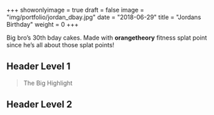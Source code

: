 +++
showonlyimage = true
draft = false
image = "img/portfolio/jordan_dbay.jpg"
date = "2018-06-29"
title = "Jordans Birthday"
weight = 0
+++

Big bro’s 30th bday cakes. Made with **orangetheory** fitness splat point since he’s all about those splat points! 
<!--more-->

## Header Level 1

> The Big Highlight

## Header Level 2

